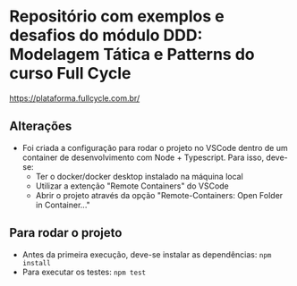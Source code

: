 # Repositório com exemplos e desafios do módulo DDD: Modelagem Tática e Patterns do curso Full Cycle

https://plataforma.fullcycle.com.br/

## Alterações

- Foi criada a configuração para rodar o projeto no VSCode dentro de um container de desenvolvimento com Node + Typescript. Para isso, deve-se:     
    - Ter o docker/docker desktop instalado na máquina local
    - Utilizar a extenção "Remote Containers" do VSCode
    - Abrir o projeto através da opção "Remote-Containers: Open Folder in Container..."

## Para rodar o projeto

- Antes da primeira execução, deve-se instalar as dependências:
`npm install`
- Para executar os testes:
`npm test`
